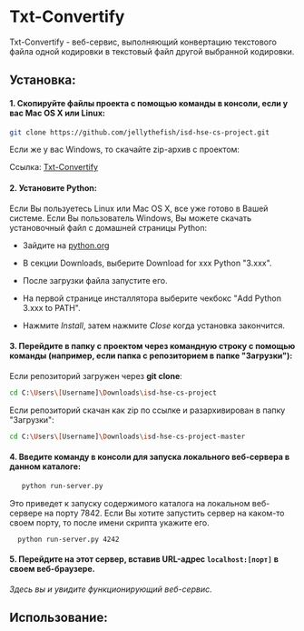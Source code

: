 # Txt-Convertify

Txt-Convertify - веб-сервис, выполняющий конвертацию текстового файла одной кодировки в текстовый файл другой выбранной кодировки.



## Установка:

#### 1. Скопируйте файлы проекта с помощью команды в консоли, если у вас Mac OS X или Linux: 

   ```bash
   git clone https://github.com/jellythefish/isd-hse-cs-project.git
   ```

   Если же у вас Windows, то скачайте zip-архив с проектом: 

   Ссылка: [Txt-Convertify](https://github.com/jellythefish/isd-hse-cs-project/archive/master.zip)

   

#### 2. Установите Python:

Если Вы пользуетесь Linux или Mac OS X, все уже готово в Вашей системе. Если Вы пользователь Windows, Вы можете скачать установочный файл с домашней страницы Python:

- Зайдите на [python.org](https://www.python.org/)

- В секции Downloads, выберите Download for xxx Python "3.xxx".

- После загрузки файла запустите его.

- На первой странице инсталлятора выберите чекбокс "Add Python 3.xxx to PATH".

- Нажмите *Install*, затем нажмите *Close* когда установка закончится.

  

#### 3. Перейдите в папку с проектом через командную строку с помощью команды (например, если папка с репозиторием в папке "Загрузки"):

   Если репозиторий загружен через **git clone**:

   ```bash
   cd C:\Users\[Username]\Downloads\isd-hse-cs-project 
   ```

   Если репозиторий скачан как zip по ссылке и разархивирован в папку "Загрузки":

   ```bash
   cd C:\Users\[Username]\Downloads\isd-hse-cs-project-master
   ```



#### 4. Введите команду в консоли для запуска локального веб-сервера в данном каталоге:

```bash
   python run-server.py
```



   Это приведет к запуску содержимого каталога на локальном веб-сервере на порту 7842. Если Вы хотите запустить сервер на каком-то своем порту, то после имени скрипта укажите его.


      python run-server.py 4242


#### 5. Перейдите на этот сервер, вставив URL-адрес `localhost:[порт]` в своем веб-браузере.

   *Здесь вы и увидите функционирующий веб-сервис.*



## Использование: 

